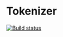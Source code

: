 # Tokenizer
[![Build status](https://ci.appveyor.com/api/projects/status/b1n55n3535c47wdf?svg=true)](https://ci.appveyor.com/project/timmi-on-rails/tokenizer)
